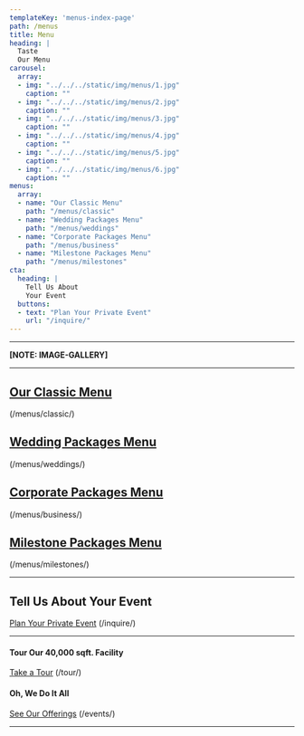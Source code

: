 ```yaml
---
templateKey: 'menus-index-page'
path: /menus
title: Menu
heading: |
  Taste
  Our Menu
carousel:
  array:
  - img: "../../../static/img/menus/1.jpg"
    caption: ""
  - img: "../../../static/img/menus/2.jpg"
    caption: ""
  - img: "../../../static/img/menus/3.jpg"
    caption: ""
  - img: "../../../static/img/menus/4.jpg"
    caption: ""
  - img: "../../../static/img/menus/5.jpg"
    caption: ""
  - img: "../../../static/img/menus/6.jpg"
    caption: ""
menus:
  array:
  - name: "Our Classic Menu"
    path: "/menus/classic"
  - name: "Wedding Packages Menu"
    path: "/menus/weddings"
  - name: "Corporate Packages Menu"
    path: "/menus/business"
  - name: "Milestone Packages Menu"
    path: "/menus/milestones"
cta:
  heading: |
    Tell Us About
    Your Event
  buttons:
  - text: "Plan Your Private Event"
    url: "/inquire/"
---
```

---

**[NOTE: IMAGE-GALLERY]**

---

## [Our Classic Menu](/menus/classic/)
(/menus/classic/)

## [Wedding Packages Menu](/menus/weddings/)
(/menus/weddings/)

## [Corporate Packages Menu](/menus/business/)
(/menus/business/)

## [Milestone Packages Menu](/menus/milestones/)
(/menus/milestones/)

---

## Tell Us About Your Event
[Plan Your Private Event](/inquire/) (/inquire/)

---

#### Tour Our 40,000 sqft. Facility
[Take a Tour](/tour/) (/tour/)

#### Oh, We Do It All
[See Our Offerings](/events/) (/events/)

---
